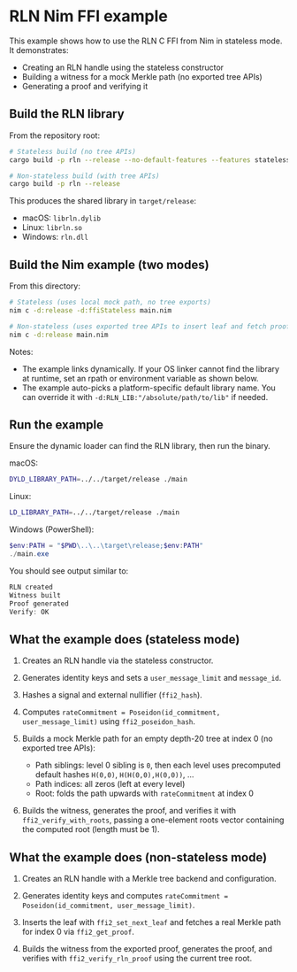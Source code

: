 # RLN Nim FFI example

This example shows how to use the RLN C FFI from Nim in stateless mode. It demonstrates:

- Creating an RLN handle using the stateless constructor
- Building a witness for a mock Merkle path (no exported tree APIs)
- Generating a proof and verifying it

## Build the RLN library

From the repository root:

```bash
# Stateless build (no tree APIs)
cargo build -p rln --release --no-default-features --features stateless

# Non-stateless build (with tree APIs)
cargo build -p rln --release
```

This produces the shared library in `target/release`:

- macOS: `librln.dylib`
- Linux: `librln.so`
- Windows: `rln.dll`

## Build the Nim example (two modes)

From this directory:

```bash
# Stateless (uses local mock path, no tree exports)
nim c -d:release -d:ffiStateless main.nim

# Non-stateless (uses exported tree APIs to insert leaf and fetch proof)
nim c -d:release main.nim
```

Notes:

- The example links dynamically. If your OS linker cannot find the library at runtime,
  set an rpath or environment variable as shown below.
- The example auto-picks a platform-specific default library name.
  You can override it with `-d:RLN_LIB:"/absolute/path/to/lib"` if needed.

## Run the example

Ensure the dynamic loader can find the RLN library, then run the binary.

macOS:

```bash
DYLD_LIBRARY_PATH=../../target/release ./main
```

Linux:

```bash
LD_LIBRARY_PATH=../../target/release ./main
```

Windows (PowerShell):

```powershell
$env:PATH = "$PWD\..\..\target\release;$env:PATH"
./main.exe
```

You should see output similar to:

```powershell
RLN created
Witness built
Proof generated
Verify: OK
```

## What the example does (stateless mode)

1) Creates an RLN handle via the stateless constructor.

2) Generates identity keys and sets a `user_message_limit` and `message_id`.

3) Hashes a signal and external nullifier (`ffi2_hash`).

4) Computes `rateCommitment = Poseidon(id_commitment, user_message_limit)` using `ffi2_poseidon_hash`.

5) Builds a mock Merkle path for an empty depth-20 tree at index 0 (no exported tree APIs):

   - Path siblings: level 0 sibling is `0`,
    then each level uses precomputed default hashes `H(0,0)`, `H(H(0,0),H(0,0))`, ...
   - Path indices: all zeros (left at every level)
   - Root: folds the path upwards with `rateCommitment` at index 0

6) Builds the witness, generates the proof, and verifies it with `ffi2_verify_with_roots`,
   passing a one-element roots vector containing the computed root (length must be 1).

## What the example does (non-stateless mode)

1) Creates an RLN handle with a Merkle tree backend and configuration.

2) Generates identity keys and computes `rateCommitment = Poseidon(id_commitment, user_message_limit)`.

3) Inserts the leaf with `ffi2_set_next_leaf` and fetches a real Merkle path for index 0 via `ffi2_get_proof`.

4) Builds the witness from the exported proof, generates the proof, and verifies with `ffi2_verify_rln_proof` using the current tree root.
